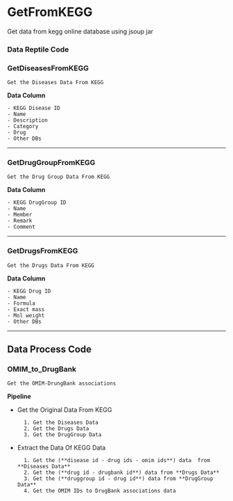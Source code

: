 # GetFromKEGG
Get data from kegg online database using jsoup jar

### Data Reptile Code

### GetDiseasesFromKEGG
	Get the Diseases Data From KEGG

**Data Column**

	- KEGG Disease ID
	- Name
	- Description
	- Category
	- Drug
	- Other DBs

---

### GetDrugGroupFromKEGG
	Get the Drug Group Data From KEGG

**Data Column**

	- KEGG DrugGroup ID
	- Name
	- Member
	- Remark
	- Comment

---

### GetDrugsFromKEGG
	Get the Drugs Data From KEGG

**Data Column**

	- KEGG Drug ID
	- Name
	- Formula
	- Exact mass
	- Mol weight
	- Other DBs

---


## Data Process Code

### OMIM_to_DrugBank
	Get the OMIM-DrungBank associations 

**Pipeline**

- Get the Original Data From KEGG

		1. Get the Diseases Data
		2. Get the Drugs Data
		3. Get the DrugGroup Data

- Extract the Data Of KEGG Data

		1. Get the (**disease id - drug ids - omim ids**) data  from **Diseases Data**
		2. Get the (**drug id - drugbank id**) data from **Drugs Data**
		3. Get the (**druggroup id - drug id**) data from **DrugGroup Data**
		4. Get the OMIM IDs to DrugBank associations data